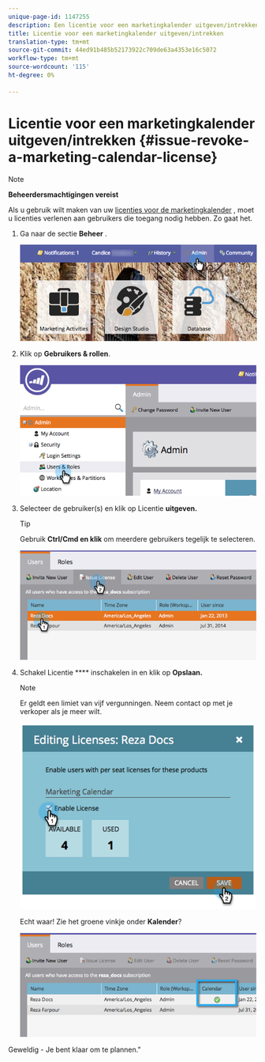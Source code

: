 ```yaml
---
unique-page-id: 1147255
description: Een licentie voor een marketingkalender uitgeven/intrekken - Marketo Docs - Productdocumentatie
title: Licentie voor een marketingkalender uitgeven/intrekken
translation-type: tm+mt
source-git-commit: 44ed91b485b52173922c709de63a4353e16c5072
workflow-type: tm+mt
source-wordcount: '115'
ht-degree: 0%

---
```



# Licentie voor een marketingkalender uitgeven/intrekken {#issue-revoke-a-marketing-calendar-license}

>[!NOTE]
>
>**Beheerdersmachtigingen vereist**

Als u gebruik wilt maken van uw [licenties voor de marketingkalender](http://docs.marketo.com/display/docs/marketing+calendar) , moet u licenties verlenen aan gebruikers die toegang nodig hebben. Zo gaat het.

1. Ga naar de sectie **Beheer** .

   ![](assets/adminhand.png)

1. Klik op **Gebruikers &amp; rollen**.

   ![](assets/2.png)

1. Selecteer de gebruiker(s) en klik op Licentie **uitgeven.**

   >[!TIP]
   >
   >Gebruik **Ctrl/Cmd en klik** om meerdere gebruikers tegelijk te selecteren.

   ![](assets/3.png)

1. Schakel Licentie **** inschakelen in en klik op **Opslaan.**

   >[!NOTE]
   >
   >Er geldt een limiet van vijf vergunningen. Neem contact op met je verkoper als je meer wilt.

   ![](assets/4.png)

   Echt waar! Zie het groene vinkje onder **Kalender**?

   ![](assets/5.png)

Geweldig - Je bent klaar om te plannen.&quot;

